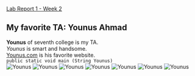 [Lab Report 1 - Week 2](https://brandonszeto.github.io/cse-15l-lab-reports/lab-report-1.html)

## My favorite TA: Younus Ahmad <br>
**Younus** of seventh college is my TA. <br>
_Younus_ is smart and handsome. <br>
[Younus.com](https://younus.com/) is his favorite website. <br>
`public static void main (String Younus)`<br>
![Younus](https://user-images.githubusercontent.com/99768694/162282585-c27d8935-b796-4d88-973c-6380c71744b8.png)
![Younus](https://user-images.githubusercontent.com/99768694/162282585-c27d8935-b796-4d88-973c-6380c71744b8.png)
![Younus](https://user-images.githubusercontent.com/99768694/162282585-c27d8935-b796-4d88-973c-6380c71744b8.png)
![Younus](https://user-images.githubusercontent.com/99768694/162282585-c27d8935-b796-4d88-973c-6380c71744b8.png)
![Younus](https://user-images.githubusercontent.com/99768694/162282585-c27d8935-b796-4d88-973c-6380c71744b8.png)
![Younus](https://user-images.githubusercontent.com/99768694/162282585-c27d8935-b796-4d88-973c-6380c71744b8.png)
![Younus](https://user-images.githubusercontent.com/99768694/162282585-c27d8935-b796-4d88-973c-6380c71744b8.png)
